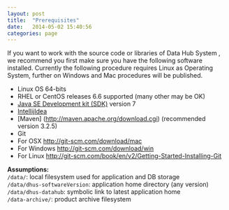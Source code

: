 ```yaml
---
layout: post
title:  "Prerequisites"
date:   2014-05-02 15:40:56
categories: page
---
```


If you want to work with the source code or libraries of Data Hub System , we recommend you first make sure you have the following software installed. Currently the following procedure requires Linux as Operating System, further on  Windows and Mac procedures will be published.     

* Linux OS  64-bits
* RHEL or CentOS releases 6.6 supported (many other may be OK)   
* [Java SE Development kit (SDK)](http://www.oracle.com/technetwork/java/javase/downloads/index.html) version 7
* [IntellijIdea](https://www.jetbrains.com/idea/download/)
* [Maven] (http://maven.apache.org/download.cgi) (recommended version 3.2.5)
* Git
 * For OSX  http://git-scm.com/download/mac
 * For Windows http://git-scm.com/download/win
 * For Linux http://git-scm.com/book/en/v2/Getting-Started-Installing-Git       

**Assumptions:**      
`/data/`: local filesystem used for application and DB storage   
`/data/dhus-softwareVersion`: application home directory (any version)   
`/data/dhus-datahub`: symbolic link to latest application home   
`/data-archive/`: product archive filesystem   


